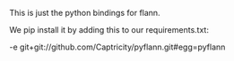 This is just the python bindings for flann.

We pip install it by adding this to our requirements.txt:

-e git+git://github.com/Captricity/pyflann.git#egg=pyflann

